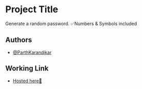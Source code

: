 
# Project Title
Generate a random password.
✅Numbers & Symbols included

## Authors
- [@ParthKarandikar](https://github.com/ParthKarandikar)

## Working Link
- [Hosted here🔗](https://create-pwd.vercel.app/)
